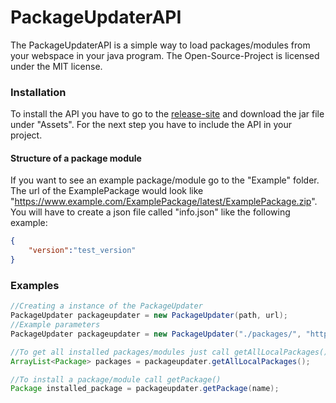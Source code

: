 # PackageUpdaterAPI
 
The PackageUpdaterAPI is a simple way to load packages/modules from your webspace in your java program. The Open-Source-Project is licensed under the MIT license.

### Installation
To install the API you have to go to the [release-site](https://github.com/IamPekka058/PackageUpdaterAPI/releases/latest/) and download the jar file under "Assets". For the next step you have to include the API in your project.

#### Structure of a package module
If you want to see an example package/module go to the "Example" folder. The url of the ExamplePackage would look like "https://www.example.com/ExamplePackage/latest/ExamplePackage.zip". You will have to create a json file called "info.json" like the following example: 
```json
{
    "version":"test_version"
}
```
### Examples
```java
//Creating a instance of the PackageUpdater
PackageUpdater packageupdater = new PackageUpdater(path, url);
//Example parameters
PackageUpdater packageupdater = new PackageUpdater("./packages/", "https://www.example.com/");

//To get all installed packages/modules just call getAllLocalPackages()
ArrayList<Package> packages = packageupdater.getAllLocalPackages();

//To install a package/module call getPackage()
Package installed_package = packageupdater.getPackage(name);
```


